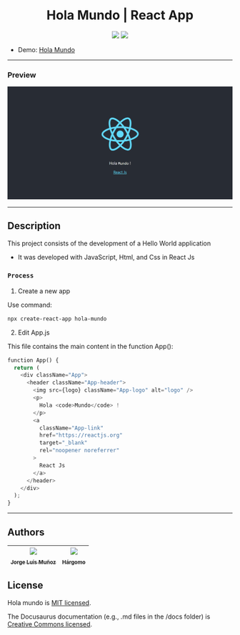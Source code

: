 <h1 align="center"> Hola Mundo | React App </h1>

<p align="center">
  <img src="https://img.shields.io/badge/JavaScript-f1e05a">
  <img src="https://img.shields.io/badge/status-close-ff3333">
</p>

* Demo: [Hola Mundo](https://jorgelmunozp.github.io/react-hola-mundo/)

***

### Preview
![Hola mundo](/docs/hola-mundo.png)

***

## Description

This project consists of the development of a Hello World application 

* It was developed with JavaScript, Html, and Css in React Js

### `Process`

1. Create a new app

Use command: 
```bash
npx create-react-app hola-mundo
```

2. Edit App.js

This file contains the main content in the function App():

```python
function App() {
  return (
    <div className="App">
      <header className="App-header">
        <img src={logo} className="App-logo" alt="logo" />
        <p>
          Hola <code>Mundo</code> !
        </p>
        <a
          className="App-link"
          href="https://reactjs.org"
          target="_blank"
          rel="noopener noreferrer"
        >
          React Js
        </a>
      </header>
    </div>
  );
}
```

***

## Authors

| [<img src="https://avatars.githubusercontent.com/u/101136356?s=400&v=4" width=115><br><sub>Jorge Luis Muñoz</sub>](https://github.com/jorgelmunozp) | [<img src="https://avatars.githubusercontent.com/u/109540980?v=4" width=115><br><sub>Hárgomo</sub>](https://github.com/hargomo) |
| :---: | :---: |

## License

Hola mundo is [MIT licensed](/docs/LICENSE.txt).

The Docusaurus documentation (e.g., .md files in the /docs folder) is [Creative Commons licensed](/docs/LICENSE-docs.txt).
